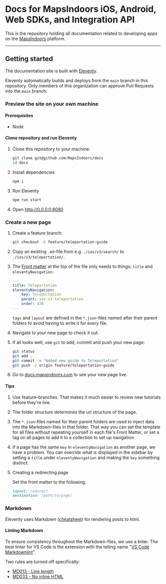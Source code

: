 # Docs for MapsIndoors iOS, Android, Web SDKs, and Integration API

This is the repository holding all documentation related to developing apps on the [MapsIndoors](https://www.mapspeople.com/mapsindoors/) platform.

---

## Getting started

The documentation site is built with [Eleventy](https://www.11ty.dev).

Eleventy automatically builds and deploys from the `main` branch in this repository. Only members of this organization can approve Pull Requests into the `main` branch.

### Preview the site on your own machine

#### Prerequisites

* Node

#### Clone repository and run Eleventy

1. Clone this repository to your machine:

    ```bash
    git clone git@github.com:MapsIndoors/docs
    cd docs
    ```

1. Install dependencies

    ```bash
    npm i
    ```

1. Run Eleventy

    ```bash
    npm run start
    ```

1. Open <http://0.0.0.0:8080>

### Create a new page

1. Create a feature branch:

    ```bash
    git checkout -b feature/teleportation-guide
    ```

2. Copy an existing `.md`-file from e.g. `./ios/v3/search/` to `./ios/v3/teleportation/`.
3. The [Front matter](https://jekyllrb.com/docs/step-by-step/03-front-matter/) at the top of the file only needs to things; `title` and `eleventyNavigation`:

    ```yaml
    ---
    title: Teleportation
    eleventyNavigation:
        key: Teleportation
        parent: ios-v3-teleportation
        order: 420
    ---
    ```

    `tags` and `layout` are defined in the `*.json`-files named after their parent folders to avoid having to write it for every file.

4. Navigate to your new page to check it out.
5. If all looks well, use `git` to add, commit and push your new page:

    ```bash
    git status
    git add .
    git commit -m "Added new guide to Teleportation"
    git push -u origin feature/teleportation-guide
    ```

6. Go to [docs.mapsindoors.com](https://docs.mapsindoors.com) to see your new page live.

#### Tips

1. Use feature-branches. That makes it much easier to review new tutorials before they're live.
2. The folder structure determines the url structure of the page.
3. The `*.json`-files named for their parent folders are used to inject data into the Markdown-files in that folder. That way you can set the template for all files without repeating yourself in each file's Front Matter, or set a tag on all pages to add it to a collection to set up navigation.
4. If a page has the same `key` in `eleventyNavigation` as another page, we have a problem. You can override what is displayed in the sidebar by setting a `title` under `eleventyNavigation` and making the `key` something distinct.
5. Creating a redirecting page

    Set the front matter to the following:

    ```markdown
    layout: redirect
    destination: /path/to/page/
    ```

### Markdown

Eleventy uses Markdown ([cheatsheet](https://github.com/adam-p/markdown-here/wiki/Markdown-Cheatsheet)) for rendering posts to html.

#### Linting Markdown

To ensure consistency throughout the Markdown-files, we use a linter. The best linter for VS Code is the extension with the telling name "[VS Code Markdownlint](https://marketplace.visualstudio.com/items?itemName=DavidAnson.vscode-markdownlint)".

Two rules are turned off specifically:

* [MD013 - Line length](https://github.com/DavidAnson/markdownlint/blob/master/doc/Rules.md#md013)
* [MD033 - No inline HTML](https://github.com/DavidAnson/markdownlint/blob/master/doc/Rules.md#md033)
